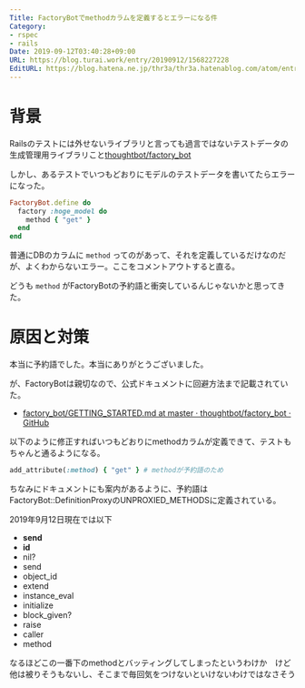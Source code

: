 ```yaml
---
Title: FactoryBotでmethodカラムを定義するとエラーになる件
Category:
- rspec
- rails
Date: 2019-09-12T03:40:28+09:00
URL: https://blog.turai.work/entry/20190912/1568227228
EditURL: https://blog.hatena.ne.jp/thr3a/thr3a.hatenablog.com/atom/entry/26006613430692387
---
```


# 背景

Railsのテストには外せないライブラリと言っても過言ではないテストデータの生成管理用ライブラリこと[thoughtbot/factory_bot](https://github.com/thoughtbot/factory_bot)

しかし、あるテストでいつもどおりにモデルのテストデータを書いてたらエラーになった。

```ruby
FactoryBot.define do
  factory :hoge_model do
    method { "get" }
  end
end
```

普通にDBのカラムに `method` ってのがあって、それを定義しているだけなのだが、よくわからないエラー。ここをコメントアウトすると直る。

どうも `method` がFactoryBotの予約語と衝突しているんじゃないかと思ってきた。

# 原因と対策

本当に予約語でした。本当にありがとうございました。

が、FactoryBotは親切なので、公式ドキュメントに回避方法まで記載されていた。

- [factory_bot/GETTING_STARTED.md at master · thoughtbot/factory_bot · GitHub](https://github.com/thoughtbot/factory_bot/blob/master/GETTING_STARTED.md#method-name--reserved-word-attributes)

以下のように修正すればいつもどおりにmethodカラムが定義できて、テストもちゃんと通るようになる。

```ruby
add_attribute(:method) { "get" } # methodが予約語のため
```

ちなみにドキュメントにも案内があるように、予約語はFactoryBot::DefinitionProxyのUNPROXIED_METHODSに定義されている。

2019年9月12日現在では以下

 - __send__
 - __id__
 - nil?
 - send
 - object_id
 - extend
 - instance_eval
 - initialize
 - block_given?
 - raise
 - caller
 - method

なるほどこの一番下のmethodとバッティングしてしまったというわけか　けど他は被りそうもないし、そこまで毎回気をつけないといけないわけではなさそう
